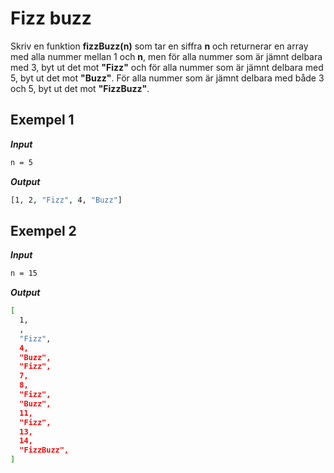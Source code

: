# Fizz buzz

Skriv en funktion **fizzBuzz(n)** som tar en siffra **n** och returnerar en array med alla nummer mellan 1 och **n**, men för alla nummer som är jämnt delbara med 3, byt ut det mot **"Fizz"** och för alla nummer som är jämnt delbara med 5, byt ut det mot **"Buzz"**. För alla nummer som är jämnt delbara med både 3 och 5, byt ut det mot **"FizzBuzz"**.

## Exempel 1

**_Input_**

```bash
n = 5
```

**_Output_**

```bash
[1, 2, "Fizz", 4, "Buzz"]
```

## Exempel 2

**_Input_**

```bash
n = 15
```

**_Output_**

```bash
[
  1,
  ,
  "Fizz",
  4,
  "Buzz",
  "Fizz",
  7,
  8,
  "Fizz",
  "Buzz",
  11,
  "Fizz",
  13,
  14,
  "FizzBuzz",
]
```
